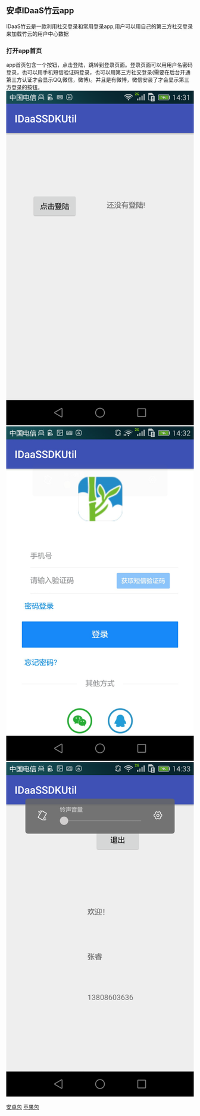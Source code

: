 ## 安卓IDaaS竹云app

IDaaS竹云是一款利用社交登录和常用登录app,用户可以用自己的第三方社交登录来加载竹云的用户中心数据



### 打开app首页

app首页包含一个按钮，点击登陆，跳转到登录页面。登录页面可以用用户名密码登录，也可以用手机短信验证码登录，也可以用第三方社交登录(需要在后台开通第三方认证才会显示QQ,微信，微博)。并且是有微博，微信安装了才会显示第三方登录的按钮。
![Image](/images/11.png)
![Image](/images/22.png)
![Image](/images/33.png)


[安卓包](https://github.com/rae8422222/androidIDaas.github.io/blob/master/images/app-release.apk)
[苹果包](https://github.com/rae8422222/androidIDaas.github.io/blob/master/images/sdk%20demo.zip)



